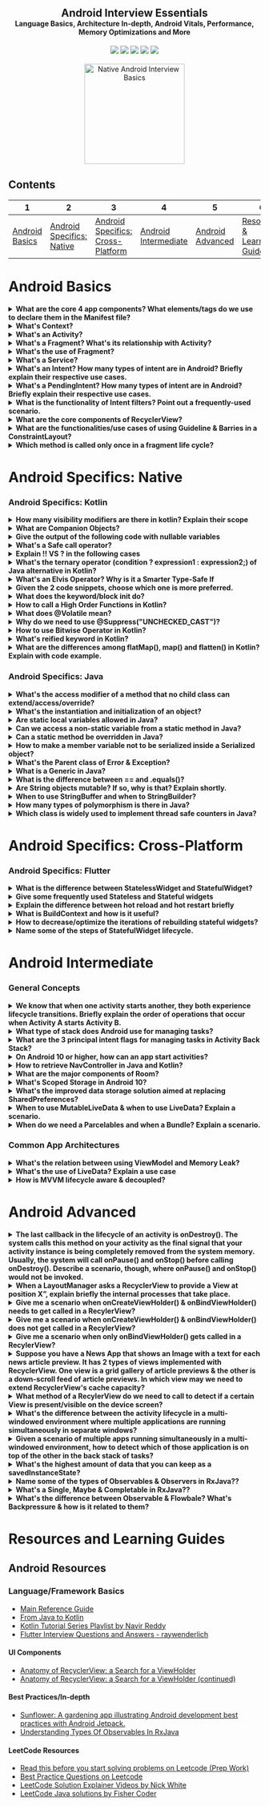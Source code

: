 <h2 style="margin-bottom: 0;" align="center">Android Interview Essentials</h2>
<h4 style="margin-top: 0;" align="center">Language Basics, Architecture In-depth, Android Vitals, Performance, Memory Optimizations and More</h4>
<p align="center">
	<a href="https://opensource.org/licenses/MIT"><img src="https://img.shields.io/badge/License-MIT-blue.svg"/></a>
	<a href="https://github.com/SaadAAkash/Native-Android-Interview-Basics"><img src="https://img.shields.io/badge/PRs-welcome-brightgreen.svg"/></a>
	<a href="https://github.com/SaadAAkash/Kotlin-Android-Interview-Basics/commits/master"><img src="https://img.shields.io/badge/Maintained%3F-yes-green.svg"/></a>
	<a href="https://github.com/SaadAAkash/Kotlin-Android-Interview-Basics/tree/master#license"><img src="https://badges.frapsoft.com/os/v1/open-source.svg?v=103"/></a>
	<a href="https://saad.ninja"><img src="https://img.shields.io/badge/Made%20with-Love-1f425f.svg"/></a>
	<br> <br>
	
<a href="https://undraw.co/" target="_blank">
         <img src="https://github.com/SaadAAkash/Kotlin-Android-Interview-Basics/blob/master/resources/banner.jpg" alt="Native Android Interview Basics" style="width:200;height:200">
</a>


## Contents

| 1 | 2 | 3 | 4 | 5 | 6 |
| -------- | --------- | --------- | --------- | --------- | --------- |
| [Android Basics](README.md#android-basics) | [Android Specifics: Native](#android-specifics-native) | [Android Specifics: Cross-Platform](#android-specifics-cross-platform) | [Android Intermediate](#android-intermediate) | [Android Advanced](#android-advanced) | [Resources & Learning Guides](#resources-and-learning-guides) |

# Android Basics

<details>
<summary><strong>What are the core 4 app components? What elements/tags do we use to declare them in the Manifest file?</strong></summary>

There are four different types of app components:

* Activities
* Services
* Broadcast receivers
* Content providers

To declare all app components, we use the following elements:

* `<activity>` elements for activities.
* `<service>` elements for services.
* `<receiver>` elements for broadcast receivers.
* `<provider>`elements for content providers.
</details>

<details>
<summary><strong>What's Context?</strong></summary>
Context is the Interface to global information about an application environment
</details>

<details>
<summary><strong>What's an Activity?</strong></summary>
An Activity is an application component that provides a screen, with which users can interact in order to do something
</details>

<details>
<summary><strong>What's a Fragment? What's its relationship with Activity?</strong></summary>
A Fragment represents a behavior or a portion of user interface in an Activity. A fragment has to live inside the activity. Fragments do not need to be declared in the manifest.
</details>

<details>
<summary><strong>What's the use of Fragment?</strong></summary>
Fragments are used for its re-usability. For multi-pane layouts you have to use fragment that you can't achieve with activity. Use fragment only when you’re working with UI components or behavior that you’re going to use across multiple activities
</details>

<details>
<summary><strong>What's a Service?</strong></summary>
A service is a component that runs in the background to perform long-running operations without needing to interact with the user and it works even if application is destroyed
</details>

<details>
<summary><strong>What's an Intent? How many types of intent are in Android? Briefly explain their respective use cases.</strong></summary>

An Intent is a messaging object you can use to request an action from another app component.

Use Cases: Starting an Activity or a Service, Delivering a broadcast. 
* <b>Explicit intents</b> are used to start components in your own application. Use Case: You might start a new activity within your app in response to a user action, or start a service to download a file in the background.
* <b>Implicit intents</b> are most commonly used to communicate with components from other third party applications.  Use Case: If you want to show the user a location on a map, you can use an implicit intent to request that another capable app show a specified location on a map.

</details>

<details>
<summary><strong>What's a PendingIntent? How many types of intent are in Android? Briefly explain their respective use cases.</strong></summary>

A PendingIntent object is a wrapper around an Intent object. The primary purpose of a PendingIntent is to grant permission to a foreign application to use the contained Intent as if it were executed from your app's own process.

Use Cases: 
* Notification: Android system's NotificationManager executes the Intent
* App Widget: Home screen app executes the Intent
* A specified future time: Android system's AlarmManager executes the Intent

</details>

<details>
<summary><strong>What is the functionality of Intent filters? Point out a frequently-used scenario.</strong></summary>

This element is used in the Manifest file to declare the capabilities of an app component (i.e. an Activity) 

Use Case:
When we declare an Activity in the Manifest, we can include intent filters so it can respond to intents from other applications like the following:

```xml
<manifest>
    ...
    <application>
        <activity android:name="com.example.SendEmailActivity">
            <intent-filter>
                <action android:name="android.intent.action.SEND" />
                <data android:type="*/*" />
                <category android:name="android.intent.category.DEFAULT" />
            </intent-filter>
        </activity>
    </application>
</manifest>
```

</details>

<details>
<summary><strong>What are the core components of RecyclerView?</strong></summary>

* RecyclerView.Adapter
* RecyclerView.ViewHolder
* RecyclerView.LayoutManager
* RecyclerView.ItemAnimator

</details>

<details>
<summary><strong>What are the functionalities/use cases of using Guideline & Barries in a ConstraintLayout?</strong></summary>

Link to the resources with graphical explanation:

* [Constrain to a guideline](https://developer.android.com/training/constraint-layout#constrain-to-a-guideline)
* [Constrain to a barrier](https://developer.android.com/training/constraint-layout#constrain-to-a-barrier)

</details>

<details>
<summary><strong>Which method is called only once in a fragment life cycle?</strong></summary>
onAttached()
</details>



# Android Specifics: Native

### Android Specifics: Kotlin

<details>
<summary><strong>How many visibility modifiers are there in kotlin? Explain their scope</strong></summary>  

There are 4 visibility modifiers in Kotlin:

* Public: Visible everywhere
* Protected: Not available for top-level declarations
* Internal: Visible everywhere in the same module (a module is a set of Kotlin files compiled together: IntelliJ IDEA, Gradle source set etc)
* Private: Only visible inside the file containing the declaration

```kotlin
class EventViewModel internal constructor()
```

In the previous code snippet, internal makes class available to public, but constructor only to inside module

</details>

<details>
<summary><strong>What are Companion Objects?</strong></summary>  

If you need a function or a property to be tied to a class rather than to instances of it, you can declare it inside a companion object. If you declare a companion object inside your class, you'll be able to call its members with the same syntax as calling static methods in Java/C#, using only the class name as a qualifier. It is similar to `static` keyword in Java or `@staticmethod` in Python.

```kotlin
companion object {
@Volatile private var instance: EventRepository? = null

fun getInstance(eventDao:EventDao) =
  instance ?: synchronized(this) {
      instance ?: EventRepository(eventDao).also { instance = it }
  }
}
```
   
</details>

<details>
<summary><strong>Give the output of the following code with nullable variables</strong></summary>

```kotlin
var a: String = "abc"
a = null 
var b: String? = "abc"
b = null 
print(b)
```

* `a =null` will produce a compilation error
* `b = null` will not produce any error

</details>

<details>
<summary><strong>What's a Safe call operator?</strong></summary>

```kotlin
val a = "Kotlin"
val b: String? = null
println(b?.length) //prints null
println(a?.length) //prints 6
```

</details>
 
<details>
<summary><strong>Explain !! VS ? in the following cases</strong></summary>  

A quick Overview of some possible cases:

| 1 | 2 | 3 | 4 | 
| -------- | --------- | --------- | --------- | 
| a: String? | a.length | a?.length | a!!.length | 
| "cat" | Compile time error | 3 | 3 |
| null | Compile time error | null | NullPointerException |
   
!! is an option for NPE-lovers. ```a!!.length``` will return a non-null value of a.length or throw a NullPointerException if a is null. And ```a?.length``` returns a.length if a is not null, and null otherwise:

```kotlin
val a: String? = null
print(a!!.length) // >>> NPE: trying to get length of null
```

```kotlin
val a: String? = null
print(a?.length) // >>> null is printed in the console
```

</details>
   
<details>
<summary><strong>What's the ternary operator (condition ? expression1 : expression2;) of Java alternative in Kotlin?</strong></summary>  
Unlike Java, there is no ternary operator in kotlin. You need to use if-else instead.
</details>

<details>
<summary><strong>What's an Elvis Operator? Why is it a Smarter Type-Safe If</strong></summary>  

```
val list = mutableList ?: mutableListOf() 
```
is a shorter form of
```
val list = if (mutableList != null) mutableList else mutableListOf()
```

The name,howver, comes from the famous American singer Elvis Presley. His hairstyle resembles a Question Mark [Ref](https://stackoverflow.com/questions/48253107/what-does-do-in-kotlin/48304523#48304523)

![alt text](https://i.stack.imgur.com/bVG64.png "Elvis Operator")

</details>

<details>
<summary><strong>Given the 2 code snippets, choose which one is more preferred.</strong></summary>  

1st Code Snippet:

```kotlin
return if (x) foo() else bar()
return when(x) {
    0 -> "zero"
    else -> "nonzero"
}
```

2nd Code Snippet:

```kotlin
if (x)
    return foo()
else
    return bar()

when(x) {
    0 -> return "zero"
    else -> return "nonzero"
}
```

The above is preferable to the latter one.

</details>

<details>
<summary><strong>What does the keyword/block init do?</strong></summary>  

Out Initialization code can be placed in initializer blocks, which are prefixed with the ```init``` keyword:

```kotlin
class InitOrderDemo(name: String) {
    val firstProperty = "First property: $name".also(::println)  //inits a val & also, prints the name

    init {
	println("First initializer block that prints ${name}")
	println("Second initializer block that prints ${name.length}")
    }
}
```
</details>

<details>
<summary><strong>How to call a High Order Functions in Kotlin?</strong></summary>  

```kotlin
fun main() {
//both of the ways are correct!
    test( { println(it) } ) 
    test(::println)
}

fun test(block: (String) -> Unit ) {
    block("okay")
}
```

</details>

<details>
<summary><strong>What does @Volatile mean?</strong></summary>  

`@Volatile` before a field means that writes to this field are immediately made visible to other threads.

</details>

<details>
<summary><strong>Why do we need to use @Suppress("UNCHECKED_CAST")?</strong></summary>  

In Kotlin, there's no way to check the generic parameters at runtime in general case (like just checking the items of a ```List<T>``` or here in this ViewModelFactory, ```modelClass: Class<T>``` which is only a special case), so casting a generic type to another with different generic parameters will raise a warning, which needs to be suppressed

```kotlin
@Suppress("UNCHECKED_CAST")
override fun <T : ViewModel?> create(modelClass: Class<T>) = EventViewModel(eventRepository, lifecycleOwner) as T
```
  
</details>

<details>
<summary><strong>How to use Bitwise Operator in Kotlin?</strong></summary>  

```kotlin
val andResult  = a and b
val orResult   = a or b
val xorResult  = a xor b
val rightShift = a shr 2
val leftShift  = a shl 2
```
</details>


<details>
<summary><strong>What's reified keyword in Kotlin?</strong></summary>  

Generic parameters are a great way to provide type safety, but can be limiting when accessing class info type. 
The `reified` keyword allows get type of generic variable in inline function.

```kotlin
inline fun <reified T> printType() {
	print(T::class.java)
}

fun printStringType() {
        //calling with String type  
	printType<String>()
}
```

Some rules to follow:

* Reified can be used only with inline functions
* Reified functions can not be accessed from Java, because Java doesn't support inlining

More on [Reified](https://www.youtube.com/watch?v=Xj45hobMI78) and [Inline functions](https://www.youtube.com/watch?v=wAQCs8-a6mg) on Kotlin Vocabulary
</details>

<details>
<summary><strong>What are the differences among flatMap(), map() and flatten() in Kotlin? Explain with code example.</strong></summary>  

* `flatMap()` merges two collections into a single one 
* `map()` results in a list of lists
* `flatten()` produces the same result as `flatMap()`. So `flatMap()` is a combination of the two functions: `map()` and then `flatten()`

The following code example with commented output illustrates their use cases:

```kotlin
class Data(val items : List<String>)

val dataObjects = listOf(
    Data(listOf("a", "b", "c")), 
    Data(listOf("1", "2", "3"))
)

val items: List<String> = dataObjects.flatMap { it.items } //[a, b, c, 1, 2, 3]
val items2: List<List<String>> = dataObjects.map { it.items } //[[a, b, c], [1, 2, 3]] 

val nestedCollections: List<Int> = listOf(listOf(1,2,3), listOf(5,4,3)).flatten() //[1, 2, 3, 5, 4, 3]
```

</details>


### Android Specifics: Java

<details>
<summary><strong>What's the access modifier of a method that no child class can extend/access/override?</strong></summary>
	
`final`
</details>


<details>
<summary><strong>What's the instantiation and initialization of an object?</strong></summary>
	
* Initialization: is the process of the memory allocation, when a new variable is created.
* Instantiation: is the process of explicitly assigning definitive value to a declared variable.
   
</details>


<details>
<summary><strong>Are static local variables allowed in Java?</strong></summary>

No. In Java, a static variable is a class variable (for whole class). So if we have static local variable (a variable with scope limited to function), it violates the purpose of static. Hence compiler does not allow static local variable. So the following code throws a `Error: Static local variables are not allowed`:

```java
class Test { 
   public static void main(String args[]) {  
     System.out.println(fun()); 
   } 
  
   static int fun() 
   { 
     static int x= 10;  //throws an error here
     return x--; 
   } 
}  
```

</details>

<details>
<summary><strong>Can we access a non-static variable from a static method in Java?</strong></summary>
No. The concept of static is not associated with any instance. And non-static variable are associated with a specific instance of an object.
</details>

<details>
<summary><strong>Can a static method be overridden in Java?</strong></summary>
No. Method overriding is based on dynamic binding at runtime and the static methods are bonded using static binding at compile time.
We can declare static methods with the same signature in the subclass, but it is not considered overriding as there won't be any run-time polymorphism. 
</details>

<details>
<summary><strong>How to make a member variable not to be serialized inside a Serialized object?</strong></summary>

Using Java keyword `transient`. This keyword, when applied to a field, tells the Java object serialization subsystem to exclude the field when serializing an instance of the class

</details>

<details>
<summary><strong>What's the Parent class of Error & Exception?</strong></summary>
Throwable
</details>

<details>
<summary><strong>What is a Generic in Java?</strong></summary>
Generics is parameterized types (Integer, String, … etc, and user-defined types) to methods, classes, and interfaces. Generics is used to create classes that work with different data types as such:
	
```java
class Test<T> 
{ 
    T obj; 
    Test(T obj) {  this.obj = obj;  } 
    public T getObject()  { return this.obj; } 
} 

class Main 
{ 
    public static void main (String[] args) 
    { 
        Test <Integer> iObj = new Test<Integer>(15); 
        System.out.println(iObj.getObject()); 
	
        Test <String> sObj = new Test<String>("GeeksForGeeks"); 
        System.out.println(sObj.getObject()); 
    }
}
```
</details>

<details>
<summary><strong>What is the difference between == and .equals()?</strong></summary>

* The `equals()` method compares two strings, character by character, to determine equality
* The `==` operator checks to see whether two object references refer to the same instance of an object

</details>

<details>
<summary><strong>Are String objects mutable? If so, why is that? Explain shortly.</strong></summary>
No. String objects are immutable. In the String constant pool, a String object is likely to have one or many references. If several references point to same String without even knowing it, it would be bad if one of the references modified that String value. That's why String objects are immutable.
</details>

<details>
<summary><strong>When to use StringBuffer and when to StringBuilder?</strong></summary>
	
StringBuffer and StringBuilder are classes used for String manipulation. These are mutable objects, which provide methods such as `substring()`, `insert()`, `append()`, `delete()` for String manipulation. They are similar, but StringBuilder is faster and preferred over StringBuffer for single threaded program. However, StringBuilder operations are not thread-safe are not-synchronized. So StringBuffer is preferred over StringBuilder when thread safety is required.

</details>

<details>
<summary><strong>How many types of polymorphism is there in Java?</strong></summary>
	
There are two types of polymorphism in Java: 

* **Compile-time polymorphism**: Compiler itself determines which method should call. Method overloading is an example of static/compile-time polymorphism. 
* **Runtime polymorphism**: Compiler cannot determine the method at compile time. Method overriding is an example of dynamic/run-time polymorphism 

</details>

<details>
<summary><strong>Which class is widely used to implement thread safe counters in Java?</strong></summary>
	
[AtomicInteger](https://developer.android.com/reference/java/util/concurrent/atomic/AtomicInteger)

</details>



# Android Specifics: Cross-Platform

### Android Specifics: Flutter

<details>
<summary><strong>What is the difference between StatelessWidget and StatefulWidget?</strong></summary>
	
If a widget can change when a user interacts with it, it’s stateful. If it can't, it's stateless.

* StatelessWidget is an immutable class that acts as a blueprint for some part of the UI layout. You use it when the widget doesn’t change while displaying and, therefore, has no State
* StatefulWidget is also immutable, but it’s coupled with a State object that allows you to rebuild the widget with new values whenever calling setState(). Use StatefulWidget whenever the UI can change dynamically

</details>

<details>
<summary><strong>Give some frequently used Stateless and Stateful widgets</strong></summary>
	
* Stateless: `Icon`, `IconButton`, and `Text`
* Stateful: `Checkbox`, `Radio`, `Slider`, `InkWell`, `Form`, and `TextField`

</details>

<details>
<summary><strong>Explain the difference between hot reload and hot restart briefly</strong></summary>
	
* Hot reload maintains the app state while updating the UI almost instantaneously
* Hot restart resets the app state to its initial conditions before updating the UI

Hot Restart takes a bit longer than Hot Reload, in comparison

</details>

<details>
<summary><strong>What is BuildContext and how is it useful?</strong></summary>
	
`BuildContext` is the widget's element in the Element tree. Every widget has its own BuildContext. It's used to get a reference to the theme or to another widget.

</details>

<details>
<summary><strong>How to decrease/optimize the iterations of rebuilding stateful widgets?</strong></summary>
	
* Creating dedicated smaller widgets that updates states instead of handling states on larger widgets
* Factoring out only the stateful part of a widget and passing a child argument to it
* Using `const` widgets to cache and reuse
* Avoiding frequent changes of the depth of the subtree since it requires rebuilding

More technique on [official doc on Perfomance Considerations on Flutter](https://api.flutter.dev/flutter/widgets/StatefulWidget-class.html#performance-considerations)

</details>


<details>
<summary><strong>Name some of the steps of StatefulWidget lifecycle.</strong></summary>
	
* createState()
* mounted == true
* initState()
* didChangeDependencies()
* build()
* didUpdateWidget()
* setState()
* deactivate()
* dispose()
* mounted == false

More in-depth analysis of every step on the following [aticle](https://flutterbyexample.com/lesson/stateful-widget-lifecycle)

</details>






# Android Intermediate

### General Concepts

<details>
<summary><strong>We know that when one activity starts another, they both experience lifecycle transitions. Briefly explain the order of operations that occur when Activity A starts Activity B.</strong></summary>
	
* Activity A's `onPause()` method executes.
* Activity B's `onCreate()`, `onStart()`, and `onResume()` methods execute in sequence. (Activity B now has user focus.)
* Then, if Activity A is no longer visible on screen, its `onStop()` method executes.

</details>

<details>
<summary><strong>What type of stack does Android use for managing tasks?</strong></summary>
	
Android manages tasks and the back stack, by placing all activities started in succession in the same task and in a *Last In First Out* (LIFO) stack
</details>

<details>
<summary><strong>What are the 3 principal intent flags for managing tasks in Activity Back Stack?</strong></summary>

* `FLAG_ACTIVITY_NEW_TASK`
* `FLAG_ACTIVITY_CLEAR_TOP`
* `FLAG_ACTIVITY_SINGLE_TOP`
	
[More explanation](https://developer.android.com/guide/components/activities/tasks-and-back-stack#IntentFlagsForTasks)
</details>

<details>
<summary><strong>On Android 10 or higher, how can an app start activities?</strong></summary>
	
By displaying notifications. But there are some exceptions and apps running on Android 10 or higher can start activities only when [one or more of these conditions](https://developer.android.com/guide/components/activities/background-starts#exceptions) are met.


</details>

<details>
<summary><strong>How to retrieve NavController in Java and Kotlin?</strong></summary>

You can retrieve a NavController by using one of the following methods:


* Kotlin:

```kotlin
Fragment.findNavController()
View.findNavController()
Activity.findNavController(viewId: Int)
```

* Java:

```java
NavHostFragment.findNavController(Fragment)
Navigation.findNavController(Activity, @IdRes int viewId)
Navigation.findNavController(View)
```

</details>

<details>
<summary><strong>What are the major components of Room?</strong></summary>

3 major components in Room:

* Database
* Entity
* DAO

</details>

<details>
<summary><strong>What's Scoped Storage in Android 10?</strong></summary>
	
Apps that use scoped storage have access only to their app directory on external storage plus any media the app created.
More details on this [article](https://www.raywenderlich.com/9577211-scoped-storage-in-android-10-getting-started).

</details>

<details>
<summary><strong>What's the improved data storage solution aimed at replacing SharedPreferences?</strong></summary>
Jetpack  DataStore
</details>

<details>
<summary><strong>When to use MutableLiveData & when to use LiveData? Explain a scenario.</strong></summary>
When you don't want your data to be modified use LiveData If you want to modify your data later use MutableLiveData. 
A scenario of fetching data from an API needs a MutableLiveData where there are changes in data. This fetched data then can be stored in a LiveData if there's no requirement to change it afterwards & just use cases of using it for the view purposes.
</details>

<details>
<summary><strong>When do we need a Parcelables and when a Bundle? Explain a scenario.</strong></summary>
When you don't want your data to be modified use LiveData If you want to modify your data later use MutableLiveData. 
A scenario of fetching data from an API needs a MutableLiveData where there are changes in data. This fetched data then can be stored in a LiveData if there's no requirement to change it afterwards & just use cases of using it for the view purposes.
</details>

### Common App Architectures

<details>
<summary><strong>What's the relation between using ViewModel and Memory Leak?</strong></summary>
While you're rotating the screen orientation or perform any changes in configruation, data may be lost (i.e. while filling up a google form activity & changing the rotation on device). ViewModel prevents memory leak, by hodling the data of UI.
</details>

<details>
<summary><strong>What's the use of LiveData? Explain a use case</strong></summary>
While fetching data from some API, some data can come after the initilization of the activity & its view. LiveData, an observer class, detects & changes the data in the UI if there's any change. LiveData is a data wrapper class, which is observable within a Lifecycle of Activity, Fragment, meaning that the observers are going to be notified only when the Activity or Fragment it’s active. If A is a LiveData instance and B is observing it, anytime A’s data changes, B is notified about this change and gets the latest value of A’s data.
</details>

<details>
<summary><strong>How is MVVM lifecycle aware & decoupled?</strong></summary>
Lifecycle awareness means that a LiveData will only update observers (such as Activities, fragments or services) which are in an active lifecycle state and thus, avoiding NPE. 
There is no reference to the View from a ViewModel so the communication between them must happen via a subscription. Hence, ViewModels expose events like openTaskEvent and views subscribe to them
</details>

# Android Advanced

<details>
<summary><strong>The last callback in the lifecycle of an activity is onDestroy(). The system calls this method on your activity as the final signal that your activity instance is being completely removed from the system memory. Usually, the system will call onPause() and onStop() before calling onDestroy(). Describe a scenario, though, where onPause() and onStop() would not be invoked.</strong></summary>
If you detect an error during onCreate() and call finish()
</details>

<details>
<summary><strong>When a LayoutManager asks a RecyclerView to provide a View at position X”, explain briefly the internal processes that take place.</strong></summary>
	
* Searches changed scrap
* Searches attached scrap
* Searches non-removed hidden views
* Searches the view cache
* If Adapter has stable ids, searches attached scrap and view cache again for given id
* Searches the ViewCacheExtension
* Searches the RecycledViewPool
* If it fails to find a suitable View in all of the aforementioned places, it creates one by calling adapter’s `onCreateViewHolder()` method. It then binds the View via `onBindViewHolder()` if necessary, and finally returns it

</details>

<details>
<summary><strong>Give me a scenario when onCreateViewHolder() & onBindViewHolder() needs to get called in a RecylerView?</strong></summary>
	
If a ViewHolder can not be found in Scrap, or Pool, or View Cache, RecyclerView calls its adapter's onCreateViewHolder() and then binds the created view by calling `onCreateViewHolder()` method.

</details>

<details>
<summary><strong>Give me a scenario when onCreateViewHolder() & onBindViewHolder() does not get called in a RecylerView? </strong></summary>

When a ViewHolder is in the view cache, we hope to to reuse it “as-is”, without rebinding, at the same position as the one it was at before it got into the cache.

</details>

<details>
<summary><strong>Give me a scenario when only onBindViewHolder() gets called in a RecylerView? </strong></summary>
If a ViewHolder was found in pool, it is bound.
</details>

<details>
<summary><strong>Suppose you have a News App that shows an Image with a text for each news article preview. It has 2 types of views implemented with RecyclerView. One view is a grid gallery of article previews & the other is a down-scroll feed of article previews. In which view may we need to extend RecyclerView's cache capacity?</strong></summary>
	
With the given scenario, it's assumable that users would not scroll up/go back to previously read articles too often. So we may need to extend the capacity of the cache in the latter as the grid needs to be updated more frequently.

</details>

<details>
<summary><strong>What method of a RecylerView do we need to call to detect if a certain View is present/visible on the device screen? </strong></summary>

`onViewAttachedToWindow()` and `onViewDetachedFromWindow()` callbacks of the RecyclerView's Adapter

</details>

<details>
<summary><strong>What's the difference between the activity lifecycle in a multi-windowed environment where multiple applications are running simultaneously in separate windows?</strong></summary>

There's no difference becaused multi-window mode does not change the activity lifecycle.

</details>

<details>
<summary><strong>Given a scenario of multiple apps running simultaneously in a multi-windowed environment, how to detect which of those application is on top of the other in the back stack of tasks?</strong></summary>

When apps are running simultaneously in a multi-windowed environment, supported in Android 7.0 (API level 24) and higher, the system manages tasks separately for each window; each window may have multiple tasks. Since it's managed by the System as a per-window basis, 2 applications in 2 windows are not in the same back stack of tasks in any way.

</details>

<details>
<summary><strong>What's the highest amount of data that you can keep as a savedInstanceState?</strong></summary>

For the specific case of `savedInstanceState`, the amount of data should be kept small because the system process needs to hold on to the provided data for as long as the user can ever navigate back to that activity (even if the activity's process is killed). Less than 50k of data in saved state is recommended. [Ref](https://developer.android.com/guide/components/activities/parcelables-and-bundles#sdbp)

</details>


<details>
<summary><strong>Name some of the types of Observables & Observers in RxJava??</strong></summary>

Types of Observables in RxJava:

* Observable
* Flowable
* Single
* Maybe
* Completable

Types of Observers in RxJava:

* Observer
* SingleObserver
* MaybeObserver
* CompletableObserver

</details>

<details>
<summary><strong>What's a Single, Maybe & Completable in RxJava??</strong></summary>

* A Single in RxJava is an Observable which emits only one item if completed or returns error.
* A Maybe in RxJava is used when the Observable needs to emit a value or a no value or an error.
* A Completable in RxJava is an Observable which just completes the task and does not emit anything if completed. It returns an error if anything fails. It is similar to reactive concept of runnable.

</details>

<details>
<summary><strong>What's the difference between Observable & Flowbale? What's Backpressure & how is it related to them?</strong></summary>

**Backpressure** is when your observable (publisher) is creating more events than your subscriber can handle. So you can get subscribers missing events, or you can get a huge queue of events which just leads to out of memory eventually. 

`Flowable` takes backpressure into consideration. `Observable` does not. 
</details>




# Resources and Learning Guides

## Android Resources 

### Language/Framework Basics

* [Main Reference Guide](https://kotlinlang.org/docs/reference/)
* [From Java to Kotlin](https://github.com/MindorksOpenSource/from-java-to-kotlin)
* [Kotlin Tutorial Series Playlist by Navir Reddy](https://www.youtube.com/playlist?list=PLsyeobzWxl7rooJFZhc3qPLwVROovGCfh)
* [Flutter Interview Questions and Answers - raywenderlich](https://www.raywenderlich.com/10971345-flutter-interview-questions-and-answers)

#### UI Components

* [Anatomy of RecyclerView: a Search for a ViewHolder](https://android.jlelse.eu/anatomy-of-recyclerview-part-1-a-search-for-a-viewholder-404ba3453714)
* [Anatomy of RecyclerView: a Search for a ViewHolder (continued)](https://android.jlelse.eu/anatomy-of-recyclerview-part-1-a-search-for-a-viewholder-continued-d81c631a2b91#.dcsykhoh9)

#### Best Practices/In-depth

* [Sunflower: A gardening app illustrating Android development best practices with Android Jetpack.](https://github.com/android/sunflower)
* [Understanding Types Of Observables In RxJava](https://blog.mindorks.com/understanding-types-of-observables-in-rxjava-6c3a2d0819c8)

#### LeetCode Resources

* [Read this before you start solving problems on Leetcode (Prep Work)](https://www.alimirio.com/posts/read-this-before-you-start-solving-problems-on-leetcode-prep-work)
* [Best Practice Questions on Leetcode](https://yangshun.github.io/tech-interview-handbook/best-practice-questions)
* [LeetCode Solution Explainer Videos by Nick White](https://www.youtube.com/playlist?list=PLU_sdQYzUj2keVENTP0a5rdykRSgg9Wp-)
* [LeetCode Java solutions by Fisher Coder](https://github.com/fishercoder1534/Leetcode)
